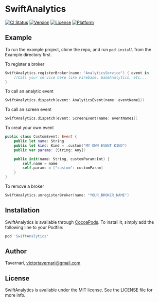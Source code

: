 # SwiftAnalytics

[![CI Status](https://travis-ci.com/Tavernari/SwiftAnalytics.svg?branch=master)](https://travis-ci.com/Tavernari/SwiftAnalytics.svg?branch=master)
[![Version](https://img.shields.io/cocoapods/v/SwiftAnalytics.svg?style=flat)](https://cocoapods.org/pods/SwiftAnalytics)
[![License](https://img.shields.io/cocoapods/l/SwiftAnalytics.svg?style=flat)](https://cocoapods.org/pods/SwiftAnalytics)
[![Platform](https://img.shields.io/cocoapods/p/SwiftAnalytics.svg?style=flat)](https://cocoapods.org/pods/SwiftAnalytics)

## Example

To run the example project, clone the repo, and run `pod install` from the Example directory first.

To register a broker
```swift 
SwiftAnalytics.registerBroker(name: "AnalyticsService") { event in
    //Call your service here like Firebase, GameAnalytics, etc...
}
```
To call an analytic event
```swift 
SwiftAnalytics.dispatch(event: AnalyticsEvent(name: eventName1))
```

To call an screen event
```swift 
SwiftAnalytics.dispatch(event: ScreenEvent(name: eventName1))
```

To creat your own event
```swift 
public class CustomEvent: Event {
    public let name: String
    public let kind: Kind = .custom("MY OWN EVENT KIND")
    public var params: [String: Any]?

    public init(name: String, customParam:Int) {
        self.name = name
        self.params = ["custom": customParam]
    }
}
```

To remove a broker
```swift 
SwiftAnalytics.unregisterBroker(name: "YOUR_BROKER_NAME")
```

## Installation

SwiftAnalytics is available through [CocoaPods](https://cocoapods.org). To install
it, simply add the following line to your Podfile:

```ruby
pod 'SwiftAnalytics'
```

## Author

Tavernari, victortavernari@gmail.com

## License

SwiftAnalytics is available under the MIT license. See the LICENSE file for more info.
